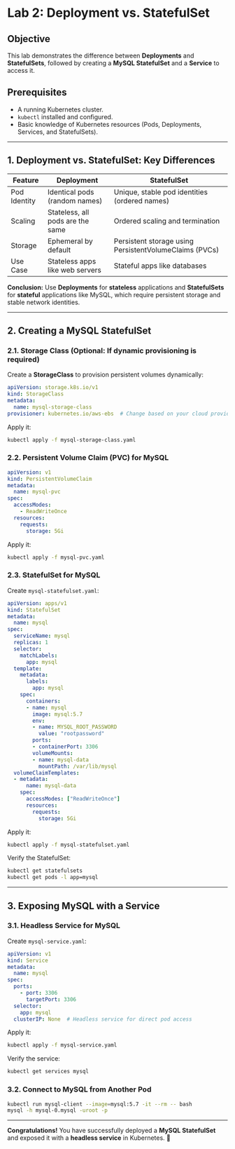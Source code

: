 # Lab 2: Deployment vs. StatefulSet

## Objective
This lab demonstrates the difference between **Deployments** and **StatefulSets**, followed by creating a **MySQL StatefulSet** and a **Service** to access it.

## Prerequisites
- A running Kubernetes cluster.
- `kubectl` installed and configured.
- Basic knowledge of Kubernetes resources (Pods, Deployments, Services, and StatefulSets).

---

## 1. Deployment vs. StatefulSet: Key Differences

| Feature          | Deployment | StatefulSet |
|-----------------|------------|-------------|
| Pod Identity   | Identical pods (random names) | Unique, stable pod identities (ordered names) |
| Scaling        | Stateless, all pods are the same | Ordered scaling and termination |
| Storage       | Ephemeral by default | Persistent storage using PersistentVolumeClaims (PVCs) |
| Use Case      | Stateless apps like web servers | Stateful apps like databases |

**Conclusion:** Use **Deployments** for **stateless** applications and **StatefulSets** for **stateful** applications like MySQL, which require persistent storage and stable network identities.

---

## 2. Creating a MySQL StatefulSet

### 2.1. **Storage Class (Optional: If dynamic provisioning is required)**
Create a **StorageClass** to provision persistent volumes dynamically:
```yaml
apiVersion: storage.k8s.io/v1
kind: StorageClass
metadata:
  name: mysql-storage-class
provisioner: kubernetes.io/aws-ebs  # Change based on your cloud provider
```
Apply it:
```bash
kubectl apply -f mysql-storage-class.yaml
```

### 2.2. **Persistent Volume Claim (PVC) for MySQL**
```yaml
apiVersion: v1
kind: PersistentVolumeClaim
metadata:
  name: mysql-pvc
spec:
  accessModes:
    - ReadWriteOnce
  resources:
    requests:
      storage: 5Gi
```
Apply it:
```bash
kubectl apply -f mysql-pvc.yaml
```

### 2.3. **StatefulSet for MySQL**
Create `mysql-statefulset.yaml`:
```yaml
apiVersion: apps/v1
kind: StatefulSet
metadata:
  name: mysql
spec:
  serviceName: mysql
  replicas: 1
  selector:
    matchLabels:
      app: mysql
  template:
    metadata:
      labels:
        app: mysql
    spec:
      containers:
      - name: mysql
        image: mysql:5.7
        env:
        - name: MYSQL_ROOT_PASSWORD
          value: "rootpassword"
        ports:
        - containerPort: 3306
        volumeMounts:
        - name: mysql-data
          mountPath: /var/lib/mysql
  volumeClaimTemplates:
  - metadata:
      name: mysql-data
    spec:
      accessModes: ["ReadWriteOnce"]
      resources:
        requests:
          storage: 5Gi
```
Apply it:
```bash
kubectl apply -f mysql-statefulset.yaml
```

Verify the StatefulSet:
```bash
kubectl get statefulsets
kubectl get pods -l app=mysql
```

---

## 3. Exposing MySQL with a Service

### 3.1. **Headless Service for MySQL**
Create `mysql-service.yaml`:
```yaml
apiVersion: v1
kind: Service
metadata:
  name: mysql
spec:
  ports:
    - port: 3306
      targetPort: 3306
  selector:
    app: mysql
  clusterIP: None  # Headless service for direct pod access
```
Apply it:
```bash
kubectl apply -f mysql-service.yaml
```

Verify the service:
```bash
kubectl get services mysql
```

### 3.2. **Connect to MySQL from Another Pod**
```bash
kubectl run mysql-client --image=mysql:5.7 -it --rm -- bash
mysql -h mysql-0.mysql -uroot -p
```
---

**Congratulations!** You have successfully deployed a **MySQL StatefulSet** and exposed it with a **headless service** in Kubernetes. 🎉

